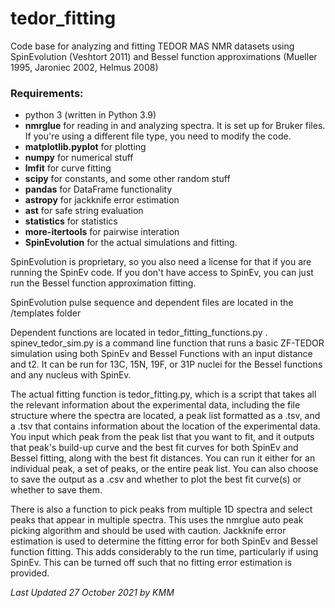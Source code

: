 # tedor_fitting

Code base for analyzing and fitting TEDOR MAS NMR datasets using SpinEvolution (Veshtort 2011) and Bessel function approximations (Mueller 1995, Jaroniec 2002, Helmus 2008)

### Requirements:
* python 3 (written in Python 3.9)
* **nmrglue** for reading in and analyzing spectra. It is set up for Bruker files. If you're using a different file type, you need to 
modify the code.
* **matplotlib.pyplot** for plotting
* **numpy** for numerical stuff
* **lmfit** for curve fitting
* **scipy** for constants, and some other random stuff
* **pandas** for DataFrame functionality
* **astropy** for jackknife error estimation
* **ast** for safe string evaluation
* **statistics** for statistics
* **more-itertools** for pairwise interation 
* **SpinEvolution** for the actual simulations and fitting.

SpinEvolution is proprietary, so you also need a license for that if you are running the SpinEv code. If you don't have
access to SpinEv, you can just run the Bessel function approximation fitting. 

SpinEvolution pulse sequence and dependent files are located in the /templates folder

Dependent functions are located in tedor_fitting_functions.py . spinev_tedor_sim.py
is a command line function that runs a basic ZF-TEDOR simulation using both SpinEv and Bessel Functions with an
input distance and t2. It can be run for 13C, 15N, 19F, or 31P nuclei for the Bessel functions and any nucleus with
SpinEv. 

The actual fitting function is tedor_fitting.py, which is a script that takes all the relevant information about
the experimental data, including the file structure where the spectra are located, a peak list formatted as a .tsv, and a .tsv
that contains information about the location of the experimental data. You input which 
peak from the peak list that you want to fit, and it outputs that peak's build-up curve and the best fit curves 
for both SpinEv and Bessel fitting, along with the best fit distances. You can run it either for an individual peak,
a set of peaks, or the entire peak list. You can also choose to save the output as a .csv and whether to
plot the best fit curve(s) or whether to save them. 

There is also a function to pick peaks from multiple 1D spectra and select peaks that appear in multiple spectra.
This uses the nmrglue auto peak picking algorithm and should be used with caution. Jackknife error estimation is used to
determine the fitting error for both SpinEv and Bessel function fitting. This adds considerably to the run time, particularly
if using SpinEv. This can be turned off such that no fitting error estimation is provided.

*Last Updated 27 October 2021 by KMM*

